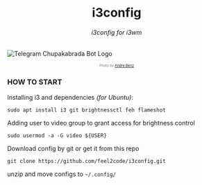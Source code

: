<h1 align="center">i3config</h1>
<h6 align="center">i3config for i3wm</h6>

![Telegram Chupakabrada Bot Logo](https://repository-images.githubusercontent.com/566505848/e8f3ec04-ced6-4c40-817f-ee13642a25b7)
<p align="center" style="font-size: 8px; color: gray">Photo by <a href="https://unsplash.com/@trapnation">Andre Benz</a></p>

### HOW TO START 

Installing i3 and dependencies _(for Ubuntu)_:

`sudo apt install i3 git brightnessctl feh flameshot`

Adding user to video group to grant access for brightness control

```sudo usermod -a -G video ${USER}```

Download config by git or get it from this repo

```git clone https://github.com/feel2code/i3config.git```

unzip and move configs to `~/.config/`
